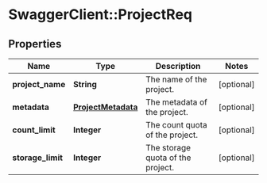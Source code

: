 # SwaggerClient::ProjectReq

## Properties
Name | Type | Description | Notes
------------ | ------------- | ------------- | -------------
**project_name** | **String** | The name of the project. | [optional] 
**metadata** | [**ProjectMetadata**](ProjectMetadata.md) | The metadata of the project. | [optional] 
**count_limit** | **Integer** | The count quota of the project. | [optional] 
**storage_limit** | **Integer** | The storage quota of the project. | [optional] 


